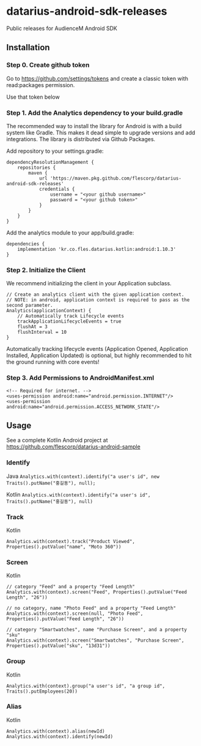 # datarius-android-sdk-releases

Public releases for AudienceM Android SDK

## Installation

### Step 0. Create github token

Go to https://github.com/settings/tokens and create a classic token with read:packages permission.

Use that token below

### Step 1. Add the Analytics dependency to your build.gradle

The recommended way to install the library for Android is with a build system like Gradle. This makes it dead simple to upgrade versions and add integrations. The library is distributed via Github Packages. 

Add repository to your settings.gradle:
```
dependencyResolutionManagement {
    repositories {
        maven {
            url 'https://maven.pkg.github.com/flescorp/datarius-android-sdk-releases'
            credentials {
                username = "<your github username>"
                password = "<your github token>"
            }
        }
    }
}
```

Add the analytics module to your app/build.gradle:
```
dependencies {
    implementation 'kr.co.fles.datarius.kotlin:android:1.10.3'
}
```

### Step 2. Initialize the Client

We recommend initializing the client in your Application subclass.

```
// Create an analytics client with the given application context.
// NOTE: in android, application context is required to pass as the second parameter.
Analytics(applicationContext) {
    // Automatically track Lifecycle events
    trackApplicationLifecycleEvents = true
    flushAt = 3
    flushInterval = 10
}
```

Automatically tracking lifecycle events (Application Opened, Application Installed, Application Updated) is optional, but highly recommended to hit the ground running with core events!

### Step 3. Add Permissions to AndroidManifest.xml

```
<!-- Required for internet. -->
<uses-permission android:name="android.permission.INTERNET"/>
<uses-permission android:name="android.permission.ACCESS_NETWORK_STATE"/>
```

## Usage

See a complete Kotlin Android project at https://github.com/flescorp/datarius-android-sample

### Identify

Java `Analytics.with(context).identify("a user's id", new Traits().putName("홍길동"), null);`

Kotlin `Analytics.with(context).identify("a user's id", Traits().putName("홍길동"), null)`

### Track

Kotlin
```
Analytics.with(context).track("Product Viewed", Properties().putValue("name", "Moto 360"))

```

###  Screen

Kotlin
```
// category "Feed" and a property "Feed Length"
Analytics.with(context).screen("Feed", Properties().putValue("Feed Length", "26"))

// no category, name "Photo Feed" and a property "Feed Length"
Analytics.with(context).screen(null, "Photo Feed", Properties().putValue("Feed Length", "26"))

// category "Smartwatches", name "Purchase Screen", and a property "sku"
Analytics.with(context).screen("Smartwatches", "Purchase Screen", Properties().putValue("sku", "13d31"))
```

### Group

Kotlin
```
Analytics.with(context).group("a user's id", "a group id", Traits().putEmployees(20))
```

### Alias
Kotlin
```
Analytics.with(context).alias(newId)
Analytics.with(context).identify(newId)
```
